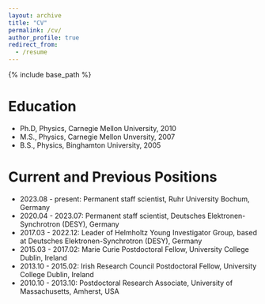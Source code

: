 ```yaml
---
layout: archive
title: "CV"
permalink: /cv/
author_profile: true
redirect_from:
  - /resume
---
```


{% include base_path %}

Education
======
* Ph.D, Physics, Carnegie Mellon University, 2010
* M.S., Physics, Carnegie Mellon Unversity, 2007
* B.S., Physics, Binghamton University, 2005

Current and Previous Positions
======
* 2023.08 - present: Permanent staff scientist, Ruhr University Bochum, Germany
* 2020.04 - 2023.07: Permanent staff scientist, Deutsches Elektronen-Synchrotron (DESY), Germany
* 2017.03 - 2022.12: Leader of Helmholtz Young Investigator Group, based at Deutsches Elektronen-Synchrotron (DESY), Germany
* 2015.03 - 2017.02: Marie Curie Postdoctoral Fellow, University College Dublin, Ireland
* 2013.10 - 2015.02: Irish Research Council Postdoctoral Fellow, University College Dublin, Ireland
* 2010.10 - 2013.10: Postdoctoral Research Associate, University of Massachusetts, Amherst, USA
